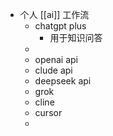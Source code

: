 - 个人 [[ai]] 工作流
	- chatgpt plus
		- 用于知识问答
	-
	- openai api
	- clude api
	- deepseek api
	- grok
	- cline
	- cursor
	-